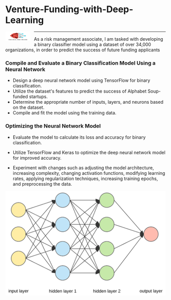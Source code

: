 # Venture-Funding-with-Deep-Learning
<div style="float:left; margin-right:10px;">
    <img src="Resources/brain.jpg" alt="WOWpicture" width="80" height="30">
</div>

---
 As a risk management associate, I am tasked with developing a binary classifier model using a dataset of over 34,000 organizations, in order to predict the success of future funding applicants
### Compile and Evaluate a Binary Classification Model Using a Neural Network
* Design a deep neural network model using TensorFlow for binary classification.
* Utilize the dataset's features to predict the success of Alphabet Soup-funded startups.
* Determine the appropriate number of inputs, layers, and neurons based on the dataset.
* Compile and fit the model using the training data.
### Optimizing the Neural Network Model
* Evaluate the model to calculate its loss and accuracy for binary classification.
* Utilize TensorFlow and Keras to optimize the deep neural network model for improved accuracy.

* Experiment with changes such as adjusting the model architecture, increasing complexity, changing activation functions, modifying learning rates, applying regularization techniques, increasing training epochs, and preprocessing the data.

![credit](Resources/1_2x.PNG)